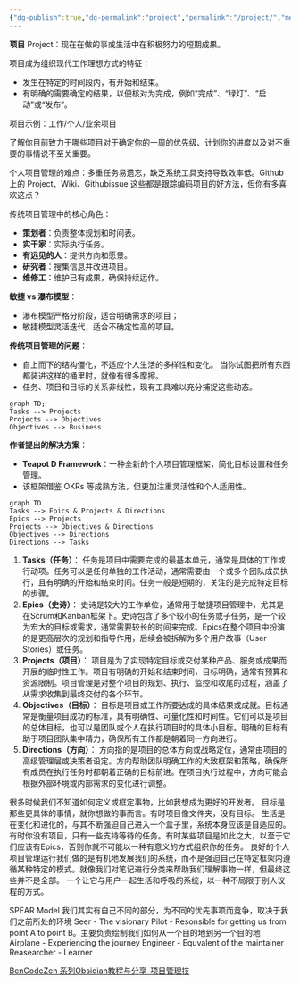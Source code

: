 ```yaml
---
{"dg-publish":true,"dg-permalink":"project","permalink":"/project/","metatags":{"description":"Davon 存放需要管理的项目的地方。","og:site_name":"DavonOs","og:title":"Project","og:type":"article","og:url":"https://zuji.eu.org/project","og:image":"https://cdn.pixabay.com/photo/2017/09/11/11/02/project-management-2738521_640.jpg","og:image:width":"400","og:image:alt":"articlecover","og:locale":"zh_cn"}}
---
```



**项目** Project：现在在做的事或生活中在积极努力的短期成果。

项目成为组织现代工作理想方式的特征：
- 发生在特定的时间段内，有开始和结束。
- 有明确的需要确定的结果，以便核对为完成，例如“完成”、“绿灯”、“启动”或“发布”。

项目示例：工作/个人/业余项目

了解你目前致力于哪些项目对于确定你的一周的优先级、计划你的进度以及对不重要的事情说不至关重要。

个人项目管理的难点：多重任务易遗忘，缺乏系统工具支持导致效率低。Github 上的 Project、Wiki、Githubissue 这些都是跟踪编码项目的好方法，但你有多喜欢这点？

传统项目管理中的核心角色：
- **策划者**：负责整体规划和时间表。 
- **实干家**：实际执行任务。 
- **有远见的人**：提供方向和愿景。 
- **研究者**：搜集信息并改进项目。 
- **维修工**：维护已有成果，确保持续运作。

**敏捷 vs 瀑布模型**： 
- 瀑布模型严格分阶段，适合明确需求的项目；
- 敏捷模型灵活迭代，适合不确定性高的项目。

**传统项目管理的问题**：
- 自上而下的结构僵化，不适应个人生活的多样性和变化。 当你试图把所有东西都装进这样的桶里时，就像有很多摩擦。
- 任务、项目和目标的关系非线性，现有工具难以充分捕捉这些动态。 
```mermaid
graph TD;
Tasks --> Projects
Projects --> Objectives
Objectives --> Business
```

**作者提出的解决方案**： 
- **Teapot D Framework**：一种全新的个人项目管理框架，简化目标设置和任务管理。 
- 该框架借鉴 OKRs 等成熟方法，但更加注重灵活性和个人适用性。
```mermaid
graph TD
Tasks --> Epics & Projects & Directions
Epics --> Projects
Projects --> Objectives & Directions
Objectives --> Directions
Directions --> Tasks
```
1. **Tasks（任务）**：
    任务是项目中需要完成的最基本单元，通常是具体的工作或行动项。任务可以是任何单独的工作活动，通常需要由一个或多个团队成员执行，且有明确的开始和结束时间。任务一般是短期的，关注的是完成特定目标的步骤。
2. **Epics（史诗）**：
    史诗是较大的工作单位，通常用于敏捷项目管理中，尤其是在Scrum和Kanban框架下。史诗包含了多个较小的任务或子任务，是一个较为宏大的目标或需求，通常需要较长的时间来完成。Epics在整个项目中扮演的是更高层次的规划和指导作用，后续会被拆解为多个用户故事（User Stories）或任务。
3. **Projects（项目）**：
    项目是为了实现特定目标或交付某种产品、服务或成果而开展的临时性工作。项目有明确的开始和结束时间，目标明确，通常有预算和资源限制。项目管理是对整个项目的规划、执行、监控和收尾的过程，涵盖了从需求收集到最终交付的各个环节。
4. **Objectives（目标）**：
    目标是项目或工作所要达成的具体结果或成就。目标通常是衡量项目成功的标准，具有明确性、可量化性和时间性。它们可以是项目的总体目标，也可以是团队或个人在执行项目时的具体小目标。明确的目标有助于项目团队集中精力，确保所有工作都是朝着同一方向进行。
5. **Directions（方向）**：
    方向指的是项目的总体方向或战略定位，通常由项目的高级管理层或决策者设定。方向帮助团队明确工作的大致框架和策略，确保所有成员在执行任务时都朝着正确的目标前进。在项目执行过程中，方向可能会根据外部环境或内部需求的变化进行调整。

很多时候我们不知道如何定义或框定事物，比如我想成为更好的开发者。
目标是那些更具体的事情，就你想做的事而言。有时项目像文件夹，没有目标。
生活是在变化和进化的，与其不断强迫自己进入一个盒子里，系统本身应该是自适应的。
有时你没有项目，只有一些支持等待的任务。有时某些项目是如此之大，以至于它们应该有Epics，否则你就不可能以一种有意义的方式组织你的任务。
良好的个人项目管理运行我们做的是有机地发展我们的系统，而不是强迫自己在特定框架内遵循某种特定的模式。就像我们对笔记进行分类来帮助我们理解事物一样，但最终这些并不是全部。
一个让它与用户一起生活和呼吸的系统，以一种不局限于别人议程的方式。

SPEAR Model
我们其实有自己不同的部分，为不同的优先事项而竞争，取决于我们之前所处的环境
Seer - The visionary
Pilot - Resonsible for getting us from point A to point B。主要负责绘制我们如何从一个目的地到另一个目的地
Airplane - Experiencing the journey
Engineer - Equvalent of the maintainer
Reasearcher - Learner

[BenCodeZen 系列Obsidian教程与分享-项目管理技](https://www.bilibili.com/video/BV1Kt421H7K7/)






